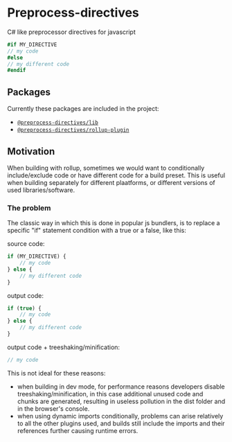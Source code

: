 # Preprocess-directives


C# like preprocessor directives for javascript

```c#
#if MY_DIRECTIVE
// my code
#else
// my different code
#endif
```

## Packages

Currently these packages are included in the project:
- [`@preprocess-directives/lib`](./Packages/lib)
- [`@preprocess-directives/rollup-plugin`](./Packages/rollup-plugin)

## Motivation

When building with rollup, sometimes we would want to conditionally include/exclude code or have different code for a build preset. This is useful when building separately for different plaatforms, or different versions of used libraries/software.

### The problem
The classic way in which this is done in popular js bundlers, is to replace a specific "if" statement condition with a true or a false, like this:

source code:
```js
if (MY_DIRECTIVE) {
    // my code
} else {
    // my different code
}
```
output code:
```js
if (true) {
    // my code
} else {
    // my different code
}
```
output code + treeshaking/minification:
```js
// my code
```

This is not ideal for these reasons:
- when building in dev mode,  for performance reasons developers disable treeshaking/minification, in this case additional unused code and chunks are generated, resulting in useless pollution in the dist folder and in the browser's console.
- when using dynamic imports conditionally, problems can arise relatively to all the other plugins used, and builds still include the imports and their references further causing runtime errors.